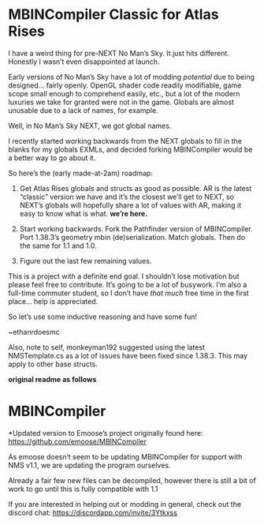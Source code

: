 # MBINCompiler Classic for Atlas Rises

I have a weird thing for pre-NEXT No Man’s Sky. It just hits different. Honestly I wasn’t even disappointed at launch.

Early versions of No Man’s Sky have a lot of modding *potential* due to being designed… fairly openly. OpenGL shader code readily modifiable, game scope small enough to comprehend easily, etc., but a lot of the modern luxuries we take for granted were not in the game. Globals are almost unusable due to a lack of names, for example. 

Well, in No Man’s Sky NEXT, we got global names.

I recently started working backwards from the NEXT globals to fill in the blanks for my globals EXMLs, and decided forking MBINCompiler would be a better way to go about it.

So here’s the (early made-at-2am) roadmap:

1. Get Atlas Rises globals and structs as good as possible. AR is the latest “classic” version we have and it’s the closest we’ll get to NEXT, so NEXT’s globals will hopefully share a lot of values with AR, making it easy to know what is what. **we’re here.** 
  
2. Start working backwards. Fork the Pathfinder version of MBINCompiler. Port 1.38.3’s geometry mbin (de)serialization. Match globals. Then do the same for 1.1 and 1.0.
 
3. Figure out the last few remaining values. 

This is a project with a definite end goal. I shouldn’t lose motivation but please feel free to contribute. It’s going to be a lot of busywork. I’m also a full-time commuter student, so I don’t have *that much* free time in the first place… help is appreciated.

So let’s use some inductive reasoning and have some fun!

~ethanrdoesmc

Also, note to self, monkeyman192 suggested using the latest NMSTemplate.cs as a lot of issues have been fixed since 1.38.3. This may apply to other base structs. 

**original readme as follows**
# MBINCompiler

*Updated version to Emoose’s project originally found here: https://github.com/emoose/MBINCompiler

As emoose doesn’t seem to be updating MBINCompiler for support with NMS v1.1, we are updating the program ourselves.

Already a fair few new files can be decompiled, however there is still a bit of work to go until this is fully compatible with 1.1

If you are interested in helping out or modding in general, check out the discord chat: https://discordapp.com/invite/3Ytkxss